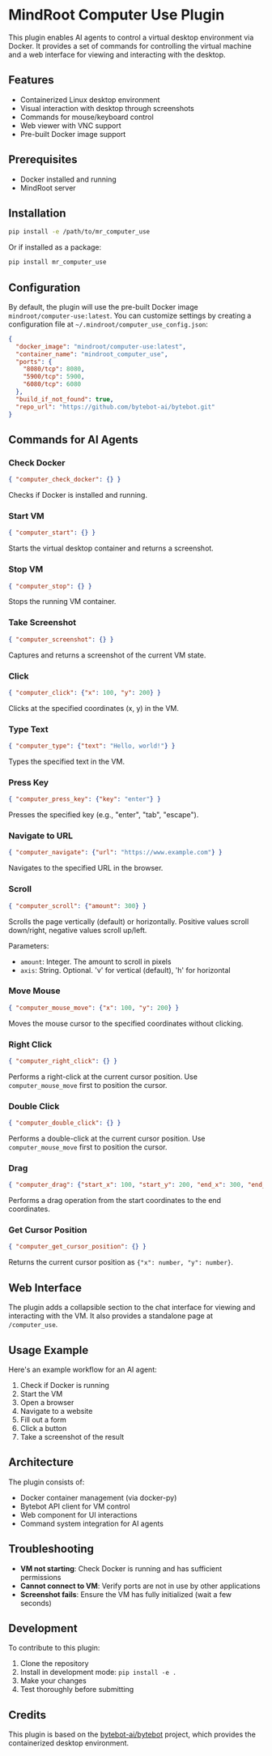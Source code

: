 # MindRoot Computer Use Plugin

This plugin enables AI agents to control a virtual desktop environment via Docker. It provides a set of commands for controlling the virtual machine and a web interface for viewing and interacting with the desktop.

## Features

- Containerized Linux desktop environment
- Visual interaction with desktop through screenshots
- Commands for mouse/keyboard control
- Web viewer with VNC support
- Pre-built Docker image support

## Prerequisites

- Docker installed and running
- MindRoot server

## Installation

```bash
pip install -e /path/to/mr_computer_use
```

Or if installed as a package:

```bash
pip install mr_computer_use
```

## Configuration

By default, the plugin will use the pre-built Docker image `mindroot/computer-use:latest`. You can customize settings by creating a configuration file at `~/.mindroot/computer_use_config.json`:

```json
{
  "docker_image": "mindroot/computer-use:latest",
  "container_name": "mindroot_computer_use",
  "ports": {
    "8080/tcp": 8080,
    "5900/tcp": 5900,
    "6080/tcp": 6080
  },
  "build_if_not_found": true,
  "repo_url": "https://github.com/bytebot-ai/bytebot.git"
}
```

## Commands for AI Agents

### Check Docker

```json
{ "computer_check_docker": {} }
```
Checks if Docker is installed and running.

### Start VM

```json
{ "computer_start": {} }
```
Starts the virtual desktop container and returns a screenshot.

### Stop VM

```json
{ "computer_stop": {} }
```
Stops the running VM container.

### Take Screenshot

```json
{ "computer_screenshot": {} }
```
Captures and returns a screenshot of the current VM state.

### Click

```json
{ "computer_click": {"x": 100, "y": 200} }
```
Clicks at the specified coordinates (x, y) in the VM.

### Type Text

```json
{ "computer_type": {"text": "Hello, world!"} }
```
Types the specified text in the VM.

### Press Key

```json
{ "computer_press_key": {"key": "enter"} }
```
Presses the specified key (e.g., "enter", "tab", "escape").

### Navigate to URL

```json
{ "computer_navigate": {"url": "https://www.example.com"} }
```
Navigates to the specified URL in the browser.

### Scroll

```json
{ "computer_scroll": {"amount": 300} }
```

Scrolls the page vertically (default) or horizontally. Positive values scroll down/right, negative values scroll up/left.

Parameters:
- `amount`: Integer. The amount to scroll in pixels
- `axis`: String. Optional. 'v' for vertical (default), 'h' for horizontal

### Move Mouse

```json
{ "computer_mouse_move": {"x": 100, "y": 200} }
```

Moves the mouse cursor to the specified coordinates without clicking.

### Right Click

```json
{ "computer_right_click": {} }
```

Performs a right-click at the current cursor position. Use `computer_mouse_move` first to position the cursor.

### Double Click

```json
{ "computer_double_click": {} }
```

Performs a double-click at the current cursor position. Use `computer_mouse_move` first to position the cursor.

### Drag

```json
{ "computer_drag": {"start_x": 100, "start_y": 200, "end_x": 300, "end_y": 400} }
```

Performs a drag operation from the start coordinates to the end coordinates.

### Get Cursor Position

```json
{ "computer_get_cursor_position": {} }
```

Returns the current cursor position as `{"x": number, "y": number}`.

## Web Interface

The plugin adds a collapsible section to the chat interface for viewing and interacting with the VM. It also provides a standalone page at `/computer_use`.

## Usage Example

Here's an example workflow for an AI agent:

1. Check if Docker is running
2. Start the VM
3. Open a browser
4. Navigate to a website
5. Fill out a form
6. Click a button
7. Take a screenshot of the result

## Architecture

The plugin consists of:

- Docker container management (via docker-py)
- Bytebot API client for VM control
- Web component for UI interactions
- Command system integration for AI agents

## Troubleshooting

- **VM not starting**: Check Docker is running and has sufficient permissions
- **Cannot connect to VM**: Verify ports are not in use by other applications
- **Screenshot fails**: Ensure the VM has fully initialized (wait a few seconds)

## Development

To contribute to this plugin:

1. Clone the repository
2. Install in development mode: `pip install -e .`
3. Make your changes
4. Test thoroughly before submitting

## Credits

This plugin is based on the [bytebot-ai/bytebot](https://github.com/bytebot-ai/bytebot) project, which provides the containerized desktop environment.
